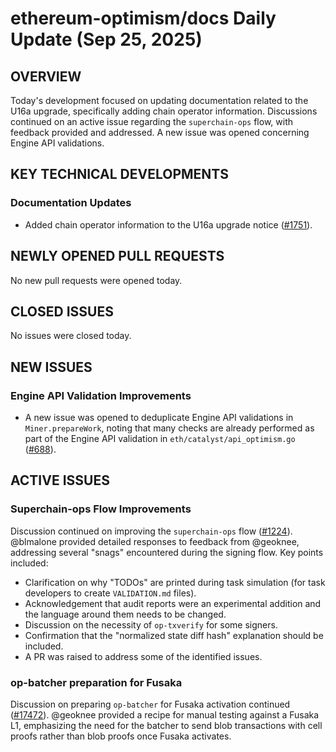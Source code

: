 # ethereum-optimism/docs Daily Update (Sep 25, 2025)
## OVERVIEW 
Today's development focused on updating documentation related to the U16a upgrade, specifically adding chain operator information. Discussions continued on an active issue regarding the `superchain-ops` flow, with feedback provided and addressed. A new issue was opened concerning Engine API validations.

## KEY TECHNICAL DEVELOPMENTS

### Documentation Updates
*   Added chain operator information to the U16a upgrade notice ([#1751](https://github.com/ethereum-optimism/docs/pull/1751)).

## NEWLY OPENED PULL REQUESTS
No new pull requests were opened today.

## CLOSED ISSUES
No issues were closed today.

## NEW ISSUES

### Engine API Validation Improvements
*   A new issue was opened to deduplicate Engine API validations in `Miner.prepareWork`, noting that many checks are already performed as part of the Engine API validation in `eth/catalyst/api_optimism.go` ([#688](https://github.com/ethereum-optimism/docs/issues/688)).

## ACTIVE ISSUES

### Superchain-ops Flow Improvements
Discussion continued on improving the `superchain-ops` flow ([#1224](https://github.com/ethereum-optimism/docs/issues/1224)). @blmalone provided detailed responses to feedback from @geoknee, addressing several "snags" encountered during the signing flow. Key points included:
*   Clarification on why "TODOs" are printed during task simulation (for task developers to create `VALIDATION.md` files).
*   Acknowledgement that audit reports were an experimental addition and the language around them needs to be changed.
*   Discussion on the necessity of `op-txverify` for some signers.
*   Confirmation that the "normalized state diff hash" explanation should be included.
*   A PR was raised to address some of the identified issues.

### op-batcher preparation for Fusaka
Discussion on preparing `op-batcher` for Fusaka activation continued ([#17472](https://github.com/ethereum-optimism/docs/issues/17472)). @geoknee provided a recipe for manual testing against a Fusaka L1, emphasizing the need for the batcher to send blob transactions with cell proofs rather than blob proofs once Fusaka activates.